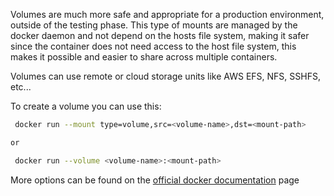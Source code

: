 Volumes are much more safe and appropriate for a production environment, outside of the testing phase. This type of mounts are managed by the docker daemon and not depend on the hosts file system, making it safer since the container does not need access to the host file system, this makes it possible and easier to share across multiple containers.

Volumes can use remote or cloud storage units like AWS EFS, NFS, SSHFS, etc...

To create a volume you can use this:

```sh
 docker run --mount type=volume,src=<volume-name>,dst=<mount-path>

or

 docker run --volume <volume-name>:<mount-path>
```

More options can be found on the [official docker documentation](https://docs.docker.com/engine/storage/volumes/) page